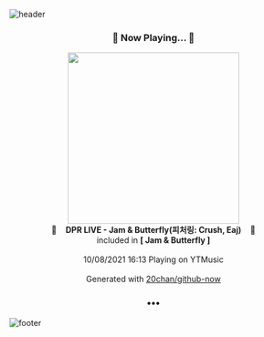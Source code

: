 ![header](https://capsule-render.vercel.app/api?type=wave&height=170&section=header&text=Hi.%20I'm%20SHIFT&fontColor=090707&fontAlignX=45&fontAlignY=65&fontSize=100)

<h3 align="center">🎵 Now Playing... 🎵</h3>
<p align="center">
  <a href="https://music.youtube.com/watch?v=Ler_Zl49UjQ">
    <img width="300" src="https://lh3.googleusercontent.com/d1HvIpN1_ezCCaPyF3a9lNXziugiVj_Ow_s5QdhyEhcwUWZIfiU9RANmHJ4zE0kLGPcaqKKhSxsjHwIE">
  </a>
  <br>
  🎵&nbsp&nbsp&nbsp <b>DPR LIVE - Jam & Butterfly(피처링: Crush, Eaj)</b> &nbsp&nbsp&nbsp🎵
  <br>
  included in <b>[ Jam & Butterfly ]</b>
  
  <br />
  <br />
  10/08/2021 16:13 Playing on YTMusic
  <br />
  <br />
  Generated with <a href="https://github.com/20chan/github-now">20chan/github-now</a>
</p>

<h3 align="center">•••</h3>

![footer](https://capsule-render.vercel.app/api?type=wave&height=150&section=footer)
